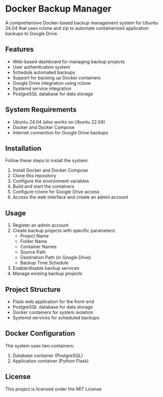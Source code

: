 # Docker Backup Manager

A comprehensive Docker-based backup management system for Ubuntu 24.04 that uses rclone and zip to automate containerized application backups to Google Drive.

## Features

- Web-based dashboard for managing backup projects
- User authentication system
- Schedule automated backups
- Support for backing up Docker containers
- Google Drive integration using rclone
- Systemd service integration
- PostgreSQL database for data storage

## System Requirements

- Ubuntu 24.04 (also works on Ubuntu 22.04)
- Docker and Docker Compose
- Internet connection for Google Drive backups

## Installation

Follow these steps to install the system:

1. Install Docker and Docker Compose
2. Clone this repository
3. Configure the environment variables
4. Build and start the containers
5. Configure rclone for Google Drive access
6. Access the web interface and create an admin account

## Usage

1. Register an admin account
2. Create backup projects with specific parameters:
   - Project Name
   - Folder Name
   - Container Names
   - Source Path
   - Destination Path (in Google Drive)
   - Backup Time Schedule
3. Enable/disable backup services
4. Manage existing backup projects

## Project Structure

- Flask web application for the front-end
- PostgreSQL database for data storage
- Docker containers for system isolation
- Systemd services for scheduled backups

## Docker Configuration

The system uses two containers:
1. Database container (PostgreSQL)
2. Application container (Python Flask)

## License

This project is licensed under the MIT License
